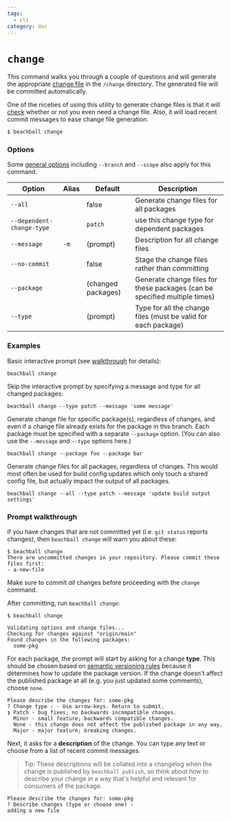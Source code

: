 ```yaml
---
tags:
  - cli
category: doc
---
```


# `change`

This command walks you through a couple of questions and will generate the appropriate [change file](../concepts/change-files) in the `/change` directory. The generated file will be committed automatically.

One of the niceties of using this utility to generate change files is that it will [check](./check) whether or not you even need a change file. Also, it will load recent commit messages to ease change file generation.

```bash
$ beachball change
```

### Options

Some [general options](./options) including `--branch` and `--scope` also apply for this command.

| Option                    | Alias | Default            | Description                                                                |
| ------------------------- | ----- | ------------------ | -------------------------------------------------------------------------- |
| `--all`                   |       | false              | Generate change files for all packages                                     |
| `--dependent-change-type` |       | `patch`            | use this change type for dependent packages                                |
| `--message`               | `-m`  | (prompt)           | Description for all change files                                           |
| `--no-commit`             |       | false              | Stage the change files rather than committing                              |
| `--package`               |       | (changed packages) | Generate change files for these packages (can be specified multiple times) |
| `--type`                  |       | (prompt)           | Type for all the change files (must be valid for each package)             |

### Examples

Basic interactive prompt (see [walkthrough](#prompt-walkthrough) for details):

```
beachball change
```

Skip the interactive prompt by specifying a message and type for all changed packages:

```
beachball change --type patch --message 'some message'
```

Generate change file for specific package(s), regardless of changes, and even if a change file already exists for the package in this branch. Each package must be specified with a separate `--package` option. (You can also use the `--message` and `--type` options here.)

```
beachball change --package foo --package bar
```

Generate change files for all packages, regardless of changes. This would most often be used for build config updates which only touch a shared config file, but actually impact the output of all packages.

```
beachball change --all --type patch --message 'update build output settings'
```

### Prompt walkthrough

If you have changes that are not committed yet (i.e. `git status` reports changes), then `beachball change` will warn you about these:

```
$ beachball change
There are uncommitted changes in your repository. Please commit these files first:
- a-new-file
```

Make sure to commit _all_ changes before proceeding with the `change` command.

After committing, run `beachball change`:

```
$ beachball change

Validating options and change files...
Checking for changes against "origin/main"
Found changes in the following packages:
  some-pkg
```

For each package, the prompt will start by asking for a change **type**. This should be chosen based on [semantic versioning rules](https://semver.org/) because it determines how to update the package version. If the change doesn't affect the published package at all (e.g. you just updated some comments), choose `none`.

```
Please describe the changes for: some-pkg
? Change type › - Use arrow-keys. Return to submit.
❯ Patch - bug fixes; no backwards incompatible changes.
  Minor - small feature; backwards compatible changes.
  None - this change does not affect the published package in any way.
  Major - major feature; breaking changes.
```

Next, it asks for a **description** of the change. You can type any text or choose from a list of recent commit messages.

> Tip: These descriptions will be collated into a changelog when the change is published by `beachball publish`, so think about how to describe your change in a way that's helpful and relevant for consumers of the package.

```
Please describe the changes for: some-pkg
? Describe changes (type or choose one) ›
adding a new file
```
